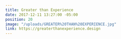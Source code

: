 ```yaml
---
title: Greater than Experience
date: 2017-12-11 13:27:00 -05:00
position: 20
image: "/uploads/GREATER%20THAN%20EXPERIENCE.jpg"
link: https://greaterthanexperience.design
---
```


